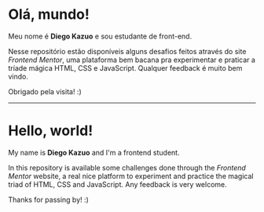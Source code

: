 <h1>Olá, mundo!</h1>

<p>Meu nome é <strong>Diego Kazuo</strong> e sou estudante de front-end.</p>

<p>Nesse repositório estão disponíveis alguns desafios feitos através do site <em>Frontend Mentor</em>,
uma plataforma bem bacana pra experimentar e praticar a tríade mágica HTML, CSS e JavaScript.
Qualquer feedback é muito bem vindo.</p>

<p>Obrigado pela visita! :)</p>

<hr>

<h1>Hello, world!</h1>

<p>My name is <strong>Diego Kazuo</strong> and I'm a frontend student.</p>

<p>In this repository is available some challenges done through the <em>Frontend Mentor</em> website,
a real nice platform to experiment and practice the magical triad of HTML, CSS and JavaScript.
Any feedback is very welcome.</p>

<p>Thanks for passing by! :)</p>
